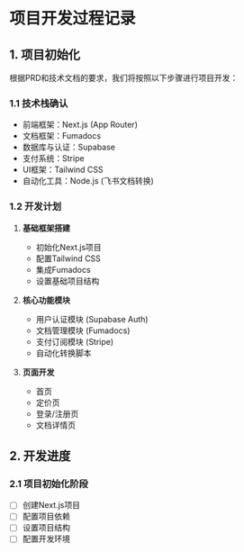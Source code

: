 # 项目开发过程记录

## 1. 项目初始化

根据PRD和技术文档的要求，我们将按照以下步骤进行项目开发：

### 1.1 技术栈确认
- 前端框架：Next.js (App Router)
- 文档框架：Fumadocs
- 数据库与认证：Supabase
- 支付系统：Stripe
- UI框架：Tailwind CSS
- 自动化工具：Node.js (飞书文档转换)

### 1.2 开发计划
1. **基础框架搭建**
   - 初始化Next.js项目
   - 配置Tailwind CSS
   - 集成Fumadocs
   - 设置基础项目结构

2. **核心功能模块**
   - 用户认证模块 (Supabase Auth)
   - 文档管理模块 (Fumadocs)
   - 支付订阅模块 (Stripe)
   - 自动化转换脚本

3. **页面开发**
   - 首页
   - 定价页
   - 登录/注册页
   - 文档详情页

## 2. 开发进度

### 2.1 项目初始化阶段
- [ ] 创建Next.js项目
- [ ] 配置项目依赖
- [ ] 设置项目结构
- [ ] 配置开发环境
